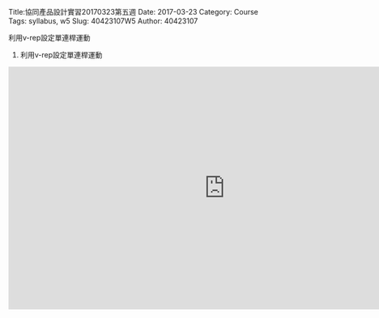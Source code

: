 Title:協同產品設計實習20170323第五週
Date: 2017-03-23
Category: Course
Tags: syllabus, w5
Slug: 40423107W5
Author: 40423107

利用v-rep設定單連桿運動

<!-- PELICAN_END_SUMMARY -->

1. 利用v-rep設定單連桿運動


<iframe width="854" height="480" src="https://www.youtube.com/embed/AUv93XA_XC8" frameborder="0" allowfullscreen></iframe>
